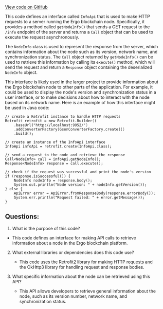 [View code on GitHub](https://github.com/ergoplatform/ergo-appkit/java-client-generated/src/main/java/org/ergoplatform/restapi/client/InfoApi.java)

This code defines an interface called `InfoApi` that is used to make HTTP requests to a server running the Ergo blockchain node. Specifically, it provides a method called `getNodeInfo()` that sends a GET request to the `/info` endpoint of the server and returns a `Call` object that can be used to execute the request asynchronously.

The `NodeInfo` class is used to represent the response from the server, which contains information about the node such as its version, network name, and synchronization status. The `Call` object returned by `getNodeInfo()` can be used to retrieve this information by calling its `execute()` method, which will send the request and return a `Response` object containing the deserialized `NodeInfo` object.

This interface is likely used in the larger project to provide information about the Ergo blockchain node to other parts of the application. For example, it could be used to display the node's version and synchronization status in a user interface, or to make decisions about how to interact with the node based on its network name. Here is an example of how this interface might be used in Java code:

```
// create a Retrofit instance to handle HTTP requests
Retrofit retrofit = new Retrofit.Builder()
    .baseUrl("http://localhost:9052/")
    .addConverterFactory(GsonConverterFactory.create())
    .build();

// create an instance of the InfoApi interface
InfoApi infoApi = retrofit.create(InfoApi.class);

// send a request to the node and retrieve the response
Call<NodeInfo> call = infoApi.getNodeInfo();
Response<NodeInfo> response = call.execute();

// check if the request was successful and print the node's version
if (response.isSuccessful()) {
    NodeInfo nodeInfo = response.body();
    System.out.println("Node version: " + nodeInfo.getVersion());
} else {
    ApiError error = ApiError.fromResponseBody(response.errorBody());
    System.err.println("Request failed: " + error.getMessage());
}
```
## Questions: 
 1. What is the purpose of this code?
   - This code defines an interface for making API calls to retrieve information about a node in the Ergo blockchain platform.

2. What external libraries or dependencies does this code use?
   - This code uses the Retrofit2 library for making HTTP requests and the OkHttp3 library for handling request and response bodies.

3. What specific information about the node can be retrieved using this API?
   - This API allows developers to retrieve general information about the node, such as its version number, network name, and synchronization status.